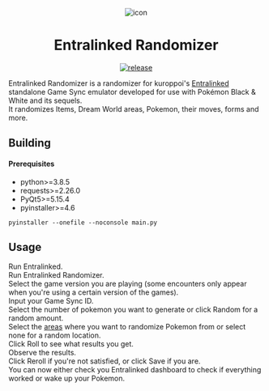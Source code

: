 <p align="center">
  <img src="https://github.com/Paxnar/EntralinkedRandomizer/assets/67262211/cb2a67a4-842c-4260-b436-cf02493c129c" alt="icon"/>
</p>
<h1 align="center">Entralinked Randomizer</h1>
<p align="center">
  <a href="https://github.com/Paxnar/EntralinkedRandomizer/releases/latest"><img src="https://img.shields.io/github/v/release/Paxnar/EntralinkedRandomizer?labelColor=30373D&label=Release&logoColor=959DA5&logo=github&filter=*" alt="release"/></a>
</p>

Entralinked Randomizer is a randomizer for kuroppoi's [Entralinked](https://github.com/kuroppoi/entralinked/) standalone Game Sync emulator developed for use with Pokémon Black & White and its sequels.\
It randomizes Items, Dream World areas, Pokemon, their moves, forms and more.

<!-- For users: [Quick Setup Guide](https://github.com/kuroppoi/entralinked/wiki/Setup) -->

## Building

#### Prerequisites

- python>=3.8.5
- requests>=2.26.0
- PyQt5>=5.15.4
- pyinstaller>=4.6

```
pyinstaller --onefile --noconsole main.py
```

## Usage

Run Entralinked.\
Run Entralinked Randomizer.\
Select the game version you are playing (some encounters only appear when you're using a certain version of the games).\
Input your Game Sync ID.\
Select the number of pokemon you want to generate or click Random for a random amount.\
Select the [areas](https://bulbapedia.bulbagarden.net/wiki/Pok%C3%A9mon_Dream_World#Areas) where you want to randomize Pokemon from or select none for a random location.\
Click Roll to see what results you get.\
Observe the results.\
Click Reroll if you're not satisfied, or click Save if you are.\
You can now either check you Entralinked dashboard to check if everything worked or wake up your Pokemon.
